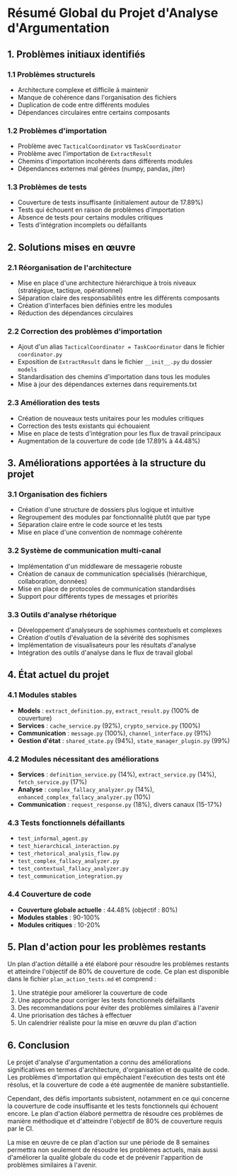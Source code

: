 # Résumé Global du Projet d'Analyse d'Argumentation

## 1. Problèmes initiaux identifiés

### 1.1 Problèmes structurels
- Architecture complexe et difficile à maintenir
- Manque de cohérence dans l'organisation des fichiers
- Duplication de code entre différents modules
- Dépendances circulaires entre certains composants

### 1.2 Problèmes d'importation
- Problème avec `TacticalCoordinator` vs `TaskCoordinator`
- Problème avec l'importation de `ExtractResult`
- Chemins d'importation incohérents dans différents modules
- Dépendances externes mal gérées (numpy, pandas, jiter)

### 1.3 Problèmes de tests
- Couverture de tests insuffisante (initialement autour de 17.89%)
- Tests qui échouent en raison de problèmes d'importation
- Absence de tests pour certains modules critiques
- Tests d'intégration incomplets ou défaillants

## 2. Solutions mises en œuvre

### 2.1 Réorganisation de l'architecture
- Mise en place d'une architecture hiérarchique à trois niveaux (stratégique, tactique, opérationnel)
- Séparation claire des responsabilités entre les différents composants
- Création d'interfaces bien définies entre les modules
- Réduction des dépendances circulaires

### 2.2 Correction des problèmes d'importation
- Ajout d'un alias `TacticalCoordinator = TaskCoordinator` dans le fichier `coordinator.py`
- Exposition de `ExtractResult` dans le fichier `__init__.py` du dossier `models`
- Standardisation des chemins d'importation dans tous les modules
- Mise à jour des dépendances externes dans requirements.txt

### 2.3 Amélioration des tests
- Création de nouveaux tests unitaires pour les modules critiques
- Correction des tests existants qui échouaient
- Mise en place de tests d'intégration pour les flux de travail principaux
- Augmentation de la couverture de code (de 17.89% à 44.48%)

## 3. Améliorations apportées à la structure du projet

### 3.1 Organisation des fichiers
- Création d'une structure de dossiers plus logique et intuitive
- Regroupement des modules par fonctionnalité plutôt que par type
- Séparation claire entre le code source et les tests
- Mise en place d'une convention de nommage cohérente

### 3.2 Système de communication multi-canal
- Implémentation d'un middleware de messagerie robuste
- Création de canaux de communication spécialisés (hiérarchique, collaboration, données)
- Mise en place de protocoles de communication standardisés
- Support pour différents types de messages et priorités

### 3.3 Outils d'analyse rhétorique
- Développement d'analyseurs de sophismes contextuels et complexes
- Création d'outils d'évaluation de la sévérité des sophismes
- Implémentation de visualisateurs pour les résultats d'analyse
- Intégration des outils d'analyse dans le flux de travail global

## 4. État actuel du projet

### 4.1 Modules stables
- **Models** : `extract_definition.py`, `extract_result.py` (100% de couverture)
- **Services** : `cache_service.py` (92%), `crypto_service.py` (100%)
- **Communication** : `message.py` (100%), `channel_interface.py` (91%)
- **Gestion d'état** : `shared_state.py` (94%), `state_manager_plugin.py` (99%)

### 4.2 Modules nécessitant des améliorations
- **Services** : `definition_service.py` (14%), `extract_service.py` (14%), `fetch_service.py` (17%)
- **Analyse** : `complex_fallacy_analyzer.py` (14%), `enhanced_complex_fallacy_analyzer.py` (10%)
- **Communication** : `request_response.py` (18%), divers canaux (15-17%)

### 4.3 Tests fonctionnels défaillants
- `test_informal_agent.py`
- `test_hierarchical_interaction.py`
- `test_rhetorical_analysis_flow.py`
- `test_complex_fallacy_analyzer.py`
- `test_contextual_fallacy_analyzer.py`
- `test_communication_integration.py`

### 4.4 Couverture de code
- **Couverture globale actuelle** : 44.48% (objectif : 80%)
- **Modules stables** : 90-100%
- **Modules critiques** : 10-20%

## 5. Plan d'action pour les problèmes restants

Un plan d'action détaillé a été élaboré pour résoudre les problèmes restants et atteindre l'objectif de 80% de couverture de code. Ce plan est disponible dans le fichier `plan_action_tests.md` et comprend :

1. Une stratégie pour améliorer la couverture de code
2. Une approche pour corriger les tests fonctionnels défaillants
3. Des recommandations pour éviter des problèmes similaires à l'avenir
4. Une priorisation des tâches à effectuer
5. Un calendrier réaliste pour la mise en œuvre du plan d'action

## 6. Conclusion

Le projet d'analyse d'argumentation a connu des améliorations significatives en termes d'architecture, d'organisation et de qualité de code. Les problèmes d'importation qui empêchaient l'exécution des tests ont été résolus, et la couverture de code a été augmentée de manière substantielle.

Cependant, des défis importants subsistent, notamment en ce qui concerne la couverture de code insuffisante et les tests fonctionnels qui échouent encore. Le plan d'action élaboré permettra de résoudre ces problèmes de manière méthodique et d'atteindre l'objectif de 80% de couverture requis par le CI.

La mise en œuvre de ce plan d'action sur une période de 8 semaines permettra non seulement de résoudre les problèmes actuels, mais aussi d'améliorer la qualité globale du code et de prévenir l'apparition de problèmes similaires à l'avenir.